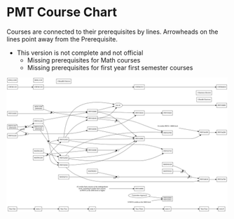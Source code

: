 # PMT Course Chart

Courses are connected to their prerequisites by lines. Arrowheads on the lines point away from the
Prerequisite.

* This version is not complete and not official
    * Missing prerequisites for Math courses
    * Missing prerequisites for first year first semester courses

![](pmt.svg)
